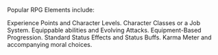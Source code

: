 
Popular RPG Elements include:

Experience Points and Character Levels.
Character Classes or a Job System.
Equippable abilities and Evolving Attacks.
Equipment-Based Progression.
Standard Status Effects and Status Buffs.
Karma Meter and accompanying moral choices.